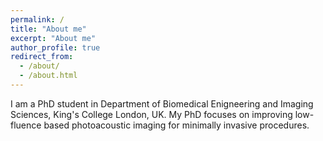 ```yaml
---
permalink: /
title: "About me"
excerpt: "About me"
author_profile: true
redirect_from: 
  - /about/
  - /about.html
---
```


I am a PhD student in Department of Biomedical Enigneering and Imaging Sciences, King's College London, UK. 
My PhD focuses on improving low-fluence based photoacoustic imaging for minimally invasive procedures. 






